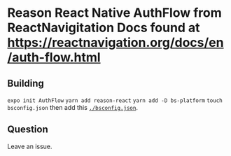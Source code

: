 # Reason React Native AuthFlow from ReactNavigitation Docs found at  <https://reactnavigation.org/docs/en/auth-flow.html>

## Building

`expo init AuthFlow`
`yarn add reason-react`
`yarn add -D bs-platform`
`touch bsconfig.json` then add this [`./bsconfig.json`](./bsconfig.json).

## Question

Leave an issue.
